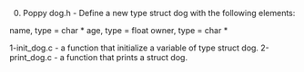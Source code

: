 0. Poppy
dog.h - Define a new type struct dog with the following elements:

name, type = char *
age, type = float
owner, type = char *

1-init_dog.c - a function that initialize a variable of type struct dog.
2-print_dog.c - a function that prints a struct dog.